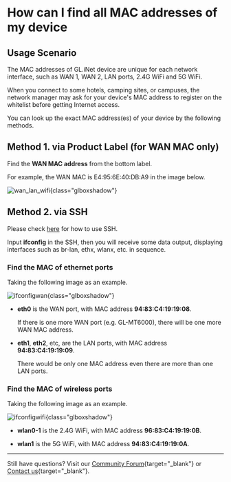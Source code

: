 # How can I find all MAC addresses of my device

## Usage Scenario

The MAC addresses of GL.iNet device are unique for each network interface, such as WAN 1, WAN 2, LAN ports, 2.4G WiFi and 5G WiFi.

When you connect to some hotels, camping sites, or campuses, the network manager may ask for your device's MAC address to register on the whitelist before getting Internet access. 

You can look up the exact MAC address(es) of your device by the following methods.

## Method 1. via Product Label (for WAN MAC only)

Find the **WAN MAC address** from the bottom label.

For example, the WAN MAC is E4:95:6E:40:DB:A9 in the image below.

![wan_lan_wifi](https://static.gl-inet.com/docs/router/en/4/tutorials/where_to_find_the_device_id_mac_sn/wan_lan_wifi.png){class="glboxshadow"}

## Method 2. via SSH

Please check [here](https://docs.gl-inet.com/router/en/4/tutorials/ssh_log_in_to_the_router/) for how to use SSH.

Input **ifconfig** in the SSH, then you will receive some data output, displaying interfaces such as br-lan, ethx, wlanx, etc. in sequence.

### Find the MAC of ethernet ports

Taking the following image as an example.

![ifconfigwan](https://static.gl-inet.com/docs/router/en/4/tutorials/where_to_find_the_device_id_mac_sn/ifcongwan.jpg){class="glboxshadow"}

- **eth0** is the WAN port, with MAC address **94:83:C4:19:19:08**. 

    If there is one more WAN port (e.g. GL-MT6000), there will be one more WAN MAC address.

- **eth1**, **eth2**, etc, are the LAN ports, with MAC address **94:83:C4:19:19:09**. 

    There would be only one MAC address even there are more than one LAN ports.

### Find the MAC of wireless ports

Taking the following image as an example.

![ifconfigwifi](https://static.gl-inet.com/docs/router/en/4/tutorials/where_to_find_the_device_id_mac_sn/ifcongwifi.jpg){class="glboxshadow"}

- **wlan0-1** is the 2.4G WiFi, with MAC address **96:83:C4:19:19:0B**.

- **wlan1** is the 5G WiFi, with MAC address **94:83:C4:19:19:0A**.

---

Still have questions? Visit our [Community Forum](https://forum.gl-inet.com){target="_blank"} or [Contact us](https://www.gl-inet.com/contacts/){target="_blank"}.
